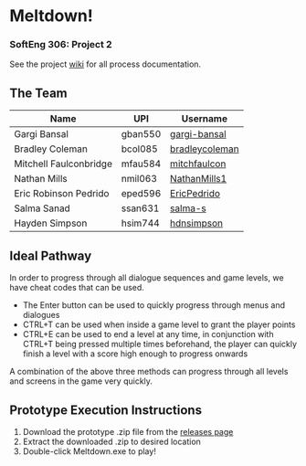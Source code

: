 # Meltdown!
### SoftEng 306: Project 2
See the project [wiki](https://github.com/mitchfaulcon/Meltdown/wiki) for all process documentation.

## The Team

| Name  | UPI | Username |
| --- | --- | --- |
| Gargi Bansal | gban550 | [gargi-bansal](https://github.com/gargi-bansal/) |
| Bradley Coleman | bcol085 | [bradleycoleman](https://github.com/bradleycoleman/) |
| Mitchell Faulconbridge | mfau584 | [mitchfaulcon](https://github.com/mitchfaulcon/) |
| Nathan Mills | nmil063 | [NathanMills1](https://github.com/NathanMills1) |
| Eric Robinson Pedrido | eped596 | [EricPedrido](https://github.com/EricPedrido/) |
| Salma Sanad | ssan631 | [salma-s](https://github.com/salma-s/) |
| Hayden Simpson | hsim744 | [hdnsimpson](https://github.com/hdnsimpson/) |

## Ideal Pathway
In order to progress through all dialogue sequences and game levels, we have cheat codes that can be used.
 - The Enter button can be used to quickly progress through menus and dialogues
 - CTRL+T can be used when inside a game level to grant the player points
 - CTRL+E can be used to end a level at any time, in conjunction with CTRL+T being pressed multiple times beforehand, the player can quickly finish a level with a score high enough to progress onwards

A combination of the above three methods can progress through all levels and screens in the game very quickly.

## Prototype Execution Instructions
1. Download the prototype .zip file from the [releases page](https://github.com/mitchfaulcon/Meltdown/releases)
2. Extract the downloaded .zip to desired location
3. Double-click Meltdown.exe to play!

